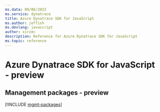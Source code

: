 ```yaml
---
ms.data: 09/06/2022
ms.service: dynatrace
title: Azure Dynatrace SDK for JavaScript
ms.author: jeffish
ms.devlang: javascript
author: xirzec
description: Reference for Azure Dynatrace SDK for JavaScript
ms.topic: reference
---
```

# Azure Dynatrace SDK for JavaScript - preview

## Management packages - preview
[!INCLUDE [mgmt-packages](dynatrace-mgmt-index.md)]